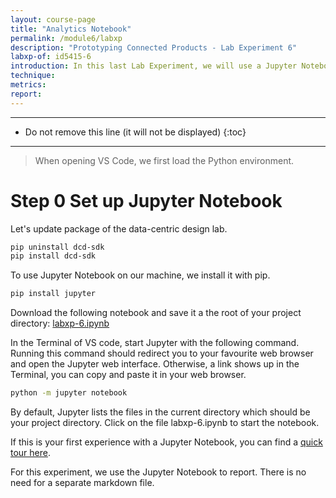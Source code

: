 ```yaml
---
layout: course-page
title: "Analytics Notebook"
permalink: /module6/labxp
description: "Prototyping Connected Products - Lab Experiment 6"
labxp-of: id5415-6
introduction: In this last Lab Experiment, we will use a Jupyter Notebook to guide us through building common data charts using data from Raspberry Pis and lightbulbs.
technique:
metrics:
report:
---
```


---

* Do not remove this line (it will not be displayed)
{:toc}

---


>When opening VS Code, we first load the Python environment.

# Step 0 Set up Jupyter Notebook

Let's update package of the data-centric design lab.

```bash
pip uninstall dcd-sdk
pip install dcd-sdk
```

To use Jupyter Notebook on our machine, we install it with pip.

```bash
pip install jupyter
```

Download the following notebook and save it a the root of your project directory: [labxp-6.ipynb](/assets/labxp-6.ipynb)

In the Terminal of VS code, start Jupyter with the following command. Running this command should redirect you to your favourite web browser and open the Jupyter web interface. Otherwise, a link shows up in the Terminal, you can copy and paste it in your web browser.

```bash
python -m jupyter notebook
```

By default, Jupyter lists the files in the current directory which should be your project directory. Click on the file labxp-6.ipynb to start the notebook.

If this is your first experience with a Jupyter Notebook, you can find a [quick tour here](https://www.youtube.com/watch?v=jZ952vChhuI).

For this experiment, we use the Jupyter Notebook to report. There is no need for a separate markdown file.